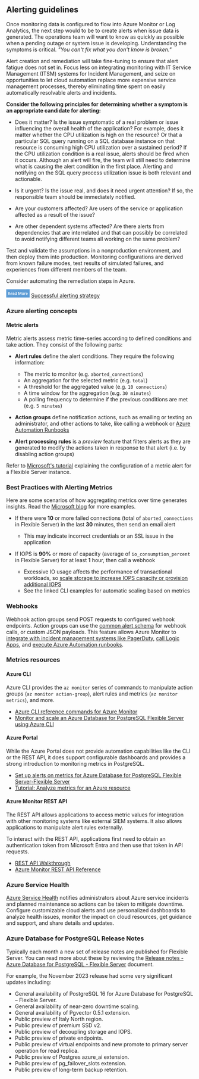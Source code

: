 ## Alerting guidelines

Once monitoring data is configured to flow into Azure Monitor or Log Analytics, the next step would to be to create alerts when issue data is generated. The operations team will want to know as quickly as possible when a pending outage or system issue is developing. Understanding the symptoms is critical. *"You can't fix what you don't know is broken."*

Alert creation and remediation will take fine-tuning to ensure that alert fatigue does not set in. Focus less on integrating monitoring with IT Service Management (ITSM) systems for Incident Management, and seize on opportunities to let cloud automation replace more expensive service management processes, thereby eliminating time spent on easily automatically resolvable alerts and incidents.

**Consider the following principles for determining whether a symptom is an appropriate candidate for alerting:**

- Does it matter? Is the issue symptomatic of a real problem or issue influencing the overall health of the application? For example, does it matter whether the CPU utilization is high on the resource? Or that a particular SQL query running on a SQL database instance on that resource is consuming high CPU utilization over a sustained period? If the CPU utilization condition is a real issue, alerts should be fired when it occurs.  Although an alert will fire, the team will still need to determine what is causing the alert condition in the first place. Alerting and notifying on the SQL query process utilization issue is both relevant and actionable.

- Is it urgent? Is the issue real, and does it need urgent attention? If so, the responsible team should be immediately notified.

- Are your customers affected? Are users of the service or application affected as a result of the issue?

- Are other dependent systems affected? Are there alerts from dependencies that are interrelated and that can possibly be correlated to avoid notifying different teams all working on the same problem?

Test and validate the assumptions in a nonproduction environment, and then deploy them into production. Monitoring configurations are derived from known failure modes, test results of simulated failures, and experiences from different members of the team.

Consider automating the remediation steps in Azure.

![Read more icon](media/read-more.png "Read more")  [Successful alerting strategy](https://docs.microsoft.com/azure/cloud-adoption-framework/manage/monitor/response#successful-alerting-strategy)

### Azure alerting concepts

#### Metric alerts

Metric alerts assess metric time-series according to defined conditions and take action. They consist of the following parts:

- **Alert rules** define the alert conditions. They require the following information:
  - The metric to monitor (e.g. `aborted_connections`)
  - An aggregation for the selected metric (e.g. `total`)
  - A threshold for the aggregated value (e.g. `10 connections`)
  - A time window for the aggregation (e.g. `30 minutes`)
  - A polling frequency to determine if the previous conditions are met (e.g. `5 minutes`)

- **Action groups** define notification actions, such as emailing or texting an administrator, and other actions to take, like calling a webhook or [Azure Automation Runbooks](https://docs.microsoft.com/azure/automation/automation-runbook-types)

- **Alert processing rules** is a *preview* feature that filters alerts as they are generated to modify the actions taken in response to that alert (i.e. by disabling action groups)

Refer to [Microsoft's tutorial](https://learn.microsoft.com/azure/postgresql/flexible-server/flexible-server/how-to-alert-on-metric) explaining the configuration of a metric alert for a Flexible Server instance.

### Best Practices with Alerting Metrics

Here are some scenarios of how aggregating metrics over time generates insights. Read the [Microsoft blog](https://azure.microsoft.com/blog/best-practices-for-alerting-on-metrics-with-azure-database-for-PostgreSQL-monitoring/) for more examples.

- If there were **10** or more failed connections (total of `aborted_connections` in Flexible Server) in the last **30** minutes, then send an email alert
  - This may indicate incorrect credentials or an SSL issue in the application

- If IOPS is **90%** or more of capacity (average of `io_consumption_percent` in Flexible Server) for at least **1** hour, then call a webhook
  - Excessive IO usage affects the performance of transactional workloads, so [scale storage to increase IOPS capacity or provision additional IOPS](https://learn.microsoft.com/azure/postgresql/flexible-server/flexible-server/concepts-compute-storage)
  - See the linked CLI examples for automatic scaling based on metrics

### Webhooks

Webhook action groups send POST requests to configured webhook endpoints. Action groups can use the [common alert schema](https://docs.microsoft.com/azure/azure-monitor/alerts/alerts-common-schema) for webhook calls, or custom JSON payloads. This feature allows Azure Monitor to [integrate with incident management systems like PagerDuty](https://www.pagerduty.com/docs/guides/azure-integration-guide/), [call Logic Apps](https://docs.microsoft.com/azure/connectors/connectors-native-webhook), and [execute Azure Automation runbooks](https://docs.microsoft.com/azure/automation/automation-webhooks).

### Metrics resources

#### Azure CLI

Azure CLI provides the `az monitor` series of commands to manipulate action groups (`az monitor action-group`), alert rules and metrics (`az monitor metrics`), and more.

- [Azure CLI reference commands for Azure Monitor](https://docs.microsoft.com/cli/azure/azure-cli-reference-for-monitor)
- [Monitor and scale an Azure Database for PostgreSQL Flexible Server using Azure CLI](https://learn.microsoft.com/azure/postgresql/flexible-server/flexible-server/scripts/sample-cli-monitor-and-scale)

#### Azure Portal

While the Azure Portal does not provide automation capabilities like the CLI or the REST API, it does support configurable dashboards and provides a strong introduction to monitoring metrics in PostgreSQL.

- [Set up alerts on metrics for Azure Database for PostgreSQL Flexible Server-Flexible Server](https://learn.microsoft.com/azure/postgresql/flexible-server/flexible-server/how-to-alert-on-metric)
- [Tutorial: Analyze metrics for an Azure resource](https://docs.microsoft.com/azure/azure-monitor/essentials/tutorial-metrics)

#### Azure Monitor REST API

The REST API allows applications to access metric values for integration with other monitoring systems like external SIEM systems. It also allows applications to manipulate alert rules externally.

To interact with the REST API, applications first need to obtain an authentication token from Microsoft Entra and then use that token in API requests.

- [REST API Walkthrough](https://docs.microsoft.com/azure/azure-monitor/essentials/rest-api-walkthrough)
- [Azure Monitor REST API Reference](https://docs.microsoft.com/rest/api/monitor/)

### Azure Service Health

[Azure Service Health](https://azure.microsoft.com/features/service-health/) notifies administrators about Azure service incidents and planned maintenance so actions can be taken to mitigate downtime. Configure customizable cloud alerts and use personalized dashboards to analyze health issues, monitor the impact on cloud resources, get guidance and support, and share details and updates.

### Azure Database for PostgreSQL Release Notes

Typically each month a new set of release notes are published for Flexible Server.  You can read more about these by reviewing the [Release notes - Azure Database for PostgreSQL - Flexible Server](https://learn.microsoft.com/en-us/azure/postgresql/flexible-server/release-notes) document.

For example, the November 2023 release had some very significant updates including:

- General availability of PostgreSQL 16 for Azure Database for PostgreSQL – Flexible Server.
- General availability of near-zero downtime scaling.
- General availability of Pgvector 0.5.1 extension.
- Public preview of Italy North region.
- Public preview of premium SSD v2.
- Public preview of decoupling storage and IOPS.
- Public preview of private endpoints.
- Public preview of virtual endpoints and new promote to primary server operation for read replica.
- Public preview of Postgres azure_ai extension.
- Public preview of pg_failover_slots extension.
- Public preview of long-term backup retention.